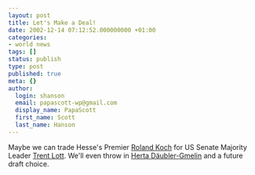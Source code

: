 ```yaml
---
layout: post
title: Let's Make a Deal!
date: 2002-12-14 07:12:52.000000000 +01:00
categories:
- world news
tags: []
status: publish
type: post
published: true
meta: {}
author:
  login: shanson
  email: papascott-wp@gmail.com
  display_name: PapaScott
  first_name: Scott
  last_name: Hanson
---
```

<p>Maybe we can trade Hesse's Premier <a href="http://www.faz.com/IN/INtemplates/eFAZ/docmain.asp?rub=%7BB1311FCC-FBFB-11D2-B228-00105A9CAF88%7D&doc=%7B07CDDD54-2636-4CC3-A389-186ADAEE3E52%7D" title="FAZ: Uproar over Nazi-era analogy">Roland Koch</a> for US Senate Majority Leader <a href="http://www.washingtonpost.com/wp-dyn/articles/A53057-2002Dec13.html" title="Washington Post: Sen. Lott Fights to Save Post As Leader">Trent Lott</a>. We'll even throw in <a href="http://www.daeubler-gmelin.de/" title="Personal Website of ex-Justice-Minister Däubler-Gmelin">Herta Däubler-Gmelin</a> and a future draft choice.</p>
